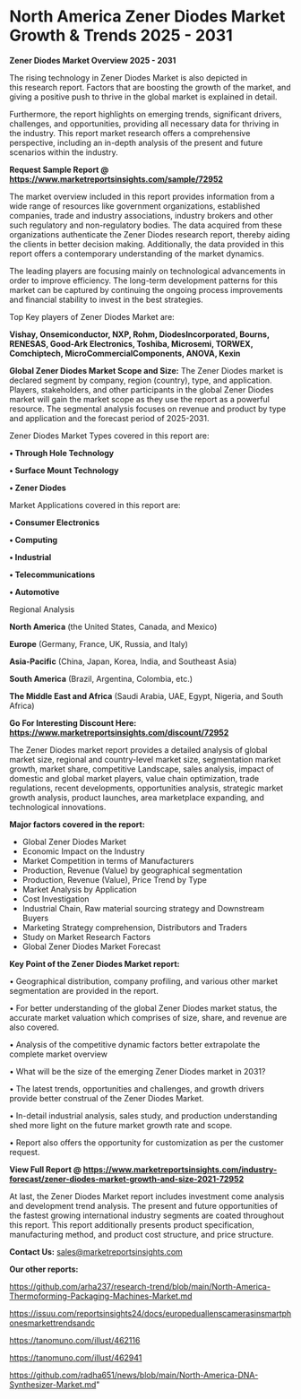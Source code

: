 # North America Zener Diodes Market Growth & Trends 2025 - 2031

<Strong> Zener Diodes Market Overview 2025 - 2031</strong>

The rising technology in Zener Diodes Market is also depicted in this research report. Factors that are boosting the growth of the market, and giving a positive push to thrive in the global market is explained in detail.

Furthermore, the report highlights on emerging trends, significant drivers, challenges, and opportunities, providing all necessary data for thriving in the industry. This report market research offers a comprehensive perspective, including an in-depth analysis of the present and future scenarios within the industry.

<strong>Request Sample Report @ <a href=https://www.marketreportsinsights.com/sample/72952>https://www.marketreportsinsights.com/sample/72952</a></strong>

The market overview included in this report provides information from a wide range of resources like government organizations, established companies, trade and industry associations, industry brokers and other such regulatory and non-regulatory bodies. The data acquired from these organizations authenticate the Zener Diodes research report, thereby aiding the clients in better decision making. Additionally, the data provided in this report offers a contemporary understanding of the market dynamics.

The leading players are focusing mainly on technological advancements in order to improve efficiency. The long-term development patterns for this market can be captured by continuing the ongoing process improvements and financial stability to invest in the best strategies.

Top Key players of Zener Diodes Market are:

<strong>Vishay, Onsemiconductor, NXP, Rohm, DiodesIncorporated, Bourns, RENESAS, Good-Ark Electronics, Toshiba, Microsemi, TORWEX, Comchiptech, MicroCommercialComponents, ANOVA, Kexin</strong>

<strong><b>Global Zener Diodes Market Scope and Size:</b></strong>
The Zener Diodes market is declared segment by company, region (country), type, and application. Players, stakeholders, and other participants in the global Zener Diodes market will gain the market scope as they use the report as a powerful resource. The segmental analysis focuses on revenue and product by type and application and the forecast period of 2025-2031.

Zener Diodes Market Types covered in this report are:

<strong>• Through Hole Technology

• Surface Mount Technology

• Zener Diodes</strong>

Market Applications covered in this report are:

<strong>• Consumer Electronics

• Computing

• Industrial

• Telecommunications

• Automotive</strong> 

Regional Analysis

<strong>North America</strong> (the United States, Canada, and Mexico)

<strong>Europe</strong> (Germany, France, UK, Russia, and Italy)

<strong>Asia-Pacific</strong> (China, Japan, Korea, India, and Southeast Asia)

<strong>South America</strong> (Brazil, Argentina, Colombia, etc.)

<strong>The Middle East and Africa</strong> (Saudi Arabia, UAE, Egypt, Nigeria, and South Africa)

<strong>Go For Interesting Discount Here: <a href=https://www.marketreportsinsights.com/discount/72952>https://www.marketreportsinsights.com/discount/72952</a></strong>

The Zener Diodes market report provides a detailed analysis of global market size, regional and country-level market size, segmentation market growth, market share, competitive Landscape, sales analysis, impact of domestic and global market players, value chain optimization, trade regulations, recent developments, opportunities analysis, strategic market growth analysis, product launches, area marketplace expanding, and technological innovations.

<strong><b>Major factors covered in the report:</b></strong>
<ul>
  <li>Global Zener Diodes Market </li>
  <li>Economic Impact on the Industry</li>
  <li>Market Competition in terms of Manufacturers</li>
  <li>Production, Revenue (Value) by geographical segmentation</li>
  <li>Production, Revenue (Value), Price Trend by Type</li>
  <li>Market Analysis by Application</li>
  <li>Cost Investigation</li>
  <li>Industrial Chain, Raw material sourcing strategy and Downstream Buyers</li>
  <li>Marketing Strategy comprehension, Distributors and Traders</li>
  <li>Study on Market Research Factors</li>
  <li>Global Zener Diodes Market Forecast</li>
</ul>

<strong><b>Key Point of the Zener Diodes Market report:</b></strong>

• Geographical distribution, company profiling, and various other market segmentation are provided in the report.

• For better understanding of the global Zener Diodes market status, the accurate market valuation which comprises of size, share, and revenue are also covered.

• Analysis of the competitive dynamic factors better extrapolate the complete market overview

• What will be the size of the emerging Zener Diodes market in 2031?

• The latest trends, opportunities and challenges, and growth drivers provide better construal of the Zener Diodes Market.

• In-detail industrial analysis, sales study, and production understanding shed more light on the future market growth rate and scope.

• Report also offers the opportunity for customization as per the customer request.

<strong><b>View Full Report @ <a href=https://www.marketreportsinsights.com/industry-forecast/zener-diodes-market-growth-and-size-2021-72952>https://www.marketreportsinsights.com/industry-forecast/zener-diodes-market-growth-and-size-2021-72952</a></b></strong>


At last, the Zener Diodes Market report includes investment come analysis and development trend analysis. The present and future opportunities of the fastest growing international industry segments are coated throughout this report. This report additionally presents product specification, manufacturing method, and product cost structure, and price structure.

<strong>Contact Us:</strong>
sales@marketreportsinsights.com

<strong>Our other reports:</strong>

<a href=https://github.com/arha237/research-trend/blob/main/North-America-Thermoforming-Packaging-Machines-Market.md>https://github.com/arha237/research-trend/blob/main/North-America-Thermoforming-Packaging-Machines-Market.md</a>

<a href=https://issuu.com/reportsinsights24/docs/europeduallenscamerasinsmartphonesmarkettrendsandc>https://issuu.com/reportsinsights24/docs/europeduallenscamerasinsmartphonesmarkettrendsandc</a>

<a href=https://tanomuno.com/illust/462116>https://tanomuno.com/illust/462116</a>

<a href=https://tanomuno.com/illust/462941>https://tanomuno.com/illust/462941</a>

<a href=https://github.com/radha651/news/blob/main/North-America-DNA-Synthesizer-Market.md>https://github.com/radha651/news/blob/main/North-America-DNA-Synthesizer-Market.md</a>"
